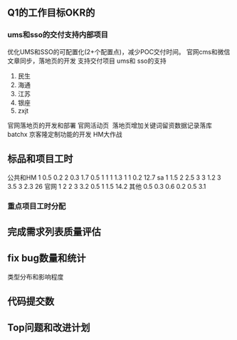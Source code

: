 
## Q1的工作目标OKR的

### ums和sso的交付支持内部项目

优化UMS和SSO的可配置化(2+个配置点)，减少POC交付时间。
官网cms和微信文章同步，落地页的开发
支持交付项目 ums和 sso的支持
1. 民生
2. 海通
3. 江苏
4. 银座
5. zxjt

官网落地页的开发和部署
官网活动页
 落地页增加关键词留资数据记录落库
batchx
京客隆定制功能的开发
HM大作战
## 标品和项目工时

公共和HM    1 0.5 0.2 2 0.3 1.7 0.5 1 1 1 1.3 1 1 0.2   12.7
sa 1 1.5 2 2.5 3 3 1.2 3 3.5 3 2.3 26
官网 1 2 2 3 3.2 0.5 1 1.5 14.2
其他 0.5 0.3 0.6 0.2 0.5  3.1

### 重点项目工时分配

## 完成需求列表质量评估

## fix bug数量和统计

类型分布和影响程度

## 代码提交数

## Top问题和改进计划

